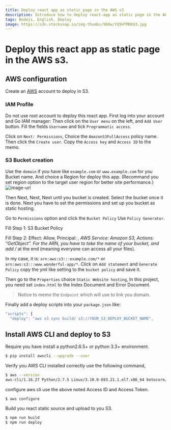 ```yaml
---
title: Deploy react app as static page in the AWS s3
description: Introduce how to deploy react-app as static page in the AWS s3.
tags: Nodejs, English, Deploy
image: https://cdn.stocksnap.io/img-thumbs/960w/YQ5HTMOKU3.jpg
---
```

# Deploy this react app as static page in the AWS s3.

## AWS configuration
Create an [AWS](https://aws.amazon.com/) account to deploy in S3. 

### IAM Profile
Do not use root account to deploy this react app. First log into your account and Go IAM manager: Then click on the `User menu` on the left, and `Add User` button. 
Fill the fields `Username` and tick `Programmatic access`. 

Click on `Next: Permissions`, Choice the `AmazonS3FullAccess` policy name. Then click the `Create user`. Copy the `Access key` and `Access ID` to the memo.

### S3 Bucket creation

Use the `domain` if you have like `example.com` or `www.example.com` for you Bucket name.
And choice a Region for deploy this app. (Recommand you set region option to the target user region for better site performance.)
![image-url](https://cdn-images-1.medium.com/max/1000/1*aKGNlogYGdCWIvFQBEtZIQ.png)

Then Next, Next, Next until you bucket is created. Select the bucket once it is done. Next you have to set the permissions and set up you bucket as static hosting.

Go to `Permissions` option and click the `Bucket Policy` Use `Policy Generator`.

Fill Step 1: S3 Bucket Policy

Fill Step 2: Effect: Allow, Principal: *, AWS Service: Amazon S3, Actions: “GetObject”. For the ARN, you have to take the name of your bucket, and add /* at the end (meaning everyone can access all your files).

In my case, it is: `arn:aws:s3:::example.com/*` or `arn:aws:s3:::www.wonderful-app/*`. Click on `Add statement` and `Generate Policy` copy the yml like setting to the `bucket policy` and save it.

Then go to the `Properties` choice `Static Website hosting`, In this project, you need set `index.html` to the Index Document and Error Document.

> Notice to memo the `Endpoint` which will use to link you domain.

Finally add a deploy scripts into your `package.json` like:
```javascript
"scripts": {
  "deploy": "aws s3 sync build/ s3://YOUR_S3_DEPLOY_BUCKET_NAME",
```

## Install AWS CLI and deploy to S3

Require you have install a python2.6.5+ or python 3.3+ environment.
```bash
$ pip install awscli --upgrade --user
```
Verify you AWS CLI installed correctly use the following command,
```bash
$ aws --version
aws-cli/1.16.27 Python/2.7.5 Linux/3.10.0-693.21.1.el7.x86_64 botocore/1.12.17
```
configure aws cli use the above noted Access ID and Access Token.
```
$ aws configure
```
Build you react static source and upload to you S3.
```bash
$ npm run build
$ npm run deploy
```
